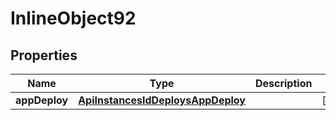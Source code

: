 

# InlineObject92

## Properties

Name | Type | Description | Notes
------------ | ------------- | ------------- | -------------
**appDeploy** | [**ApiInstancesIdDeploysAppDeploy**](ApiInstancesIdDeploysAppDeploy.md) |  |  [optional]



